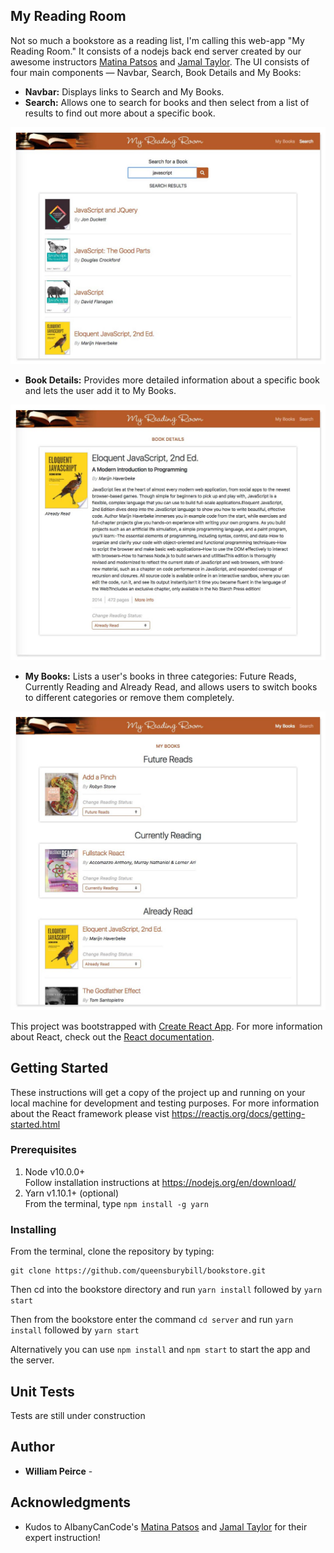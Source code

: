 ## My Reading Room

Not so much a bookstore as a reading list, I'm calling this web-app "My Reading Room." It consists of a nodejs back end server created by our awesome instructors [Matina Patsos](https://github.com/matinaspatsos) and [Jamal Taylor](https://github.com/Louis345). The UI consists of four main components — Navbar, Search, Book Details and My Books: 
* __Navbar:__ Displays links to Search and My Books. 
* __Search:__ Allows one to search for books and then select from a list of results to find out more about a specific book. 

![Landing page with Search field & Search Results](./screenshots/sg-search-results.jpg?raw=true "Search Field and Search Results")

* __Book Details:__ Provides more detailed information about a specific book and lets the user add it to My Books.

![Book Details page](./screenshots/sg-book-details.jpg?raw=true "Book Details page")

* __My Books:__ Lists a user's books in three categories: Future Reads, Currently Reading and Already Read, and allows users to switch books to different categories or remove them completely.

![My Books page](./screenshots/sg-my-books.jpg?raw=true "My Books page")

This project was bootstrapped with [Create React App](https://github.com/facebook/create-react-app). For more information about React, check out the [React documentation](https://reactjs.org/).

## Getting Started

These instructions will get a copy of the project up and running on your local machine for development and testing purposes. For more information about the React framework please vist https://reactjs.org/docs/getting-started.html

### Prerequisites

1. Node v10.0.0+  
    Follow installation instructions at https://nodejs.org/en/download/
2. Yarn v1.10.1+ (optional)  
    From the terminal, type `npm install -g yarn`

### Installing

From the terminal, clone the repository by typing: 
```
git clone https://github.com/queensburybill/bookstore.git
``` 
Then cd into the bookstore directory and run `yarn install` followed by `yarn start`

Then from the bookstore enter the command `cd server` and run `yarn install` followed by `yarn start`

Alternatively you can use `npm install` and `npm start` to start the app and the server.

## Unit Tests

Tests are still under construction

## Author

* **William Peirce** - 

## Acknowledgments

* Kudos to AlbanyCanCode's [Matina Patsos](https://github.com/matinaspatsos) and [Jamal Taylor](https://github.com/Louis345) for their expert instruction!
